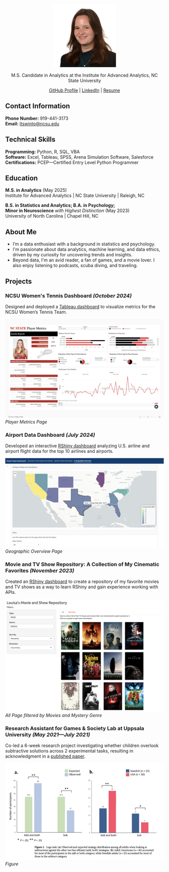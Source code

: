 <div style="text-align:center;">
  <img src="Headshot.jpeg" alt="Louisa Swintosky Headshot" style="max-width: 200px;">
  <p>M.S. Candidate in Analytics at the Institute for Advanced Analytics, NC State University</p>
  <p>
    <a href="https://github.com/louisaswin">GitHub Profile</a> | 
    <a href="https://www.linkedin.com/in/louisa-swintosky">LinkedIn</a> | 
    <a href="/Swintosky_Louisa.pdf">Resume</a>
  </p>
</div>

## Contact Information
**Phone Number:** 919-441-3173     
**Email:** ltswinto@ncsu.edu    

## Technical Skills
**Programming:** Python, R, SQL, VBA    
**Software:** Excel, Tableau, SPSS, Arena Simulation Software, Salesforce      
**Certifications:** PCEP—Certified Entry Level Python Programmer

## Education
**M.S. in Analytics** (May 2025)      
Institute for Advanced Analytics | NC State University | Raleigh, NC

**B.S. in Statistics and Analytics; B.A. in Psychology;     
Minor in Neuroscience** _with Highest Distinction_	(May 2023)    
University of North Carolina | Chapel Hill, NC

## About Me
- I’m a data enthusiast with a background in statistics and psychology.
- I'm passionate about data analytics, machine learning, and data ethics, driven by my curiosity for uncovering trends and insights.
- Beyond data, I'm an avid reader, a fan of games, and a movie lover. I also enjoy listening to podcasts, scuba diving, and traveling. 

## Projects

### NCSU Women's Tennis Dashboard _(October 2024)_

Designed and deployed a [Tableau dashboard](https://public.tableau.com/app/profile/louisa.swintosky/viz/NCStateWomensTennisMetrics-Orange5/HomePage) to visualize metrics for the NCSU Women’s Tennis Team.

![Dashboard Player Metrics Page](PlayerMetrics_all.png)
_Player Metrics Page_

### Airport Data Dashboard _(July 2024)_

Developed an interactive [RShiny dashboard](https://lswintosky.shinyapps.io/Airport_Data_Dashboard/) analyzing U.S. airline and airport flight data for the top 10 airlines and airports.

![Dashboard Geographic Overview Page](airport2.png)
_Geographic Overview Page_

### Movie and TV Show Repository: A Collection of My Cinematic Favorites _(November 2023)_

Created an [RShiny dashboard](https://lswintosky.shinyapps.io/MediaRepository/) to create a repository of my favorite movies and TV shows as a way to learn RShiny and gain experience working with APIs.

![Dashboard Home Page Filtered](movierepos1.png)
_All Page filtered by Movies and Mystery Genre_

### Research Assistant for Games & Society Lab at Uppsala University _(May 2021—July 2021)_
Co-led a 6-week research project investigating whether children overlook subtractive solutions across 2
experimental tasks, resulting in acknowledgment in a [published paper](https://rdcu.be/d40QG).

![Figure](legotask.png)
_Figure_


